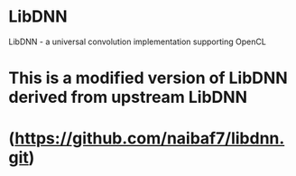 # LibDNN
LibDNN - a universal convolution implementation supporting OpenCL

# This is a modified version of LibDNN derived from upstream LibDNN
# (https://github.com/naibaf7/libdnn.git)

